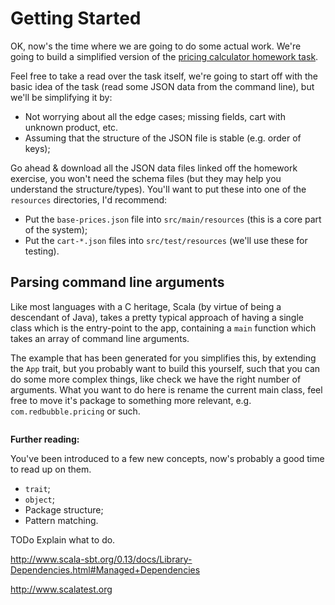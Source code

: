 # Getting Started

OK, now's the time where we are going to do some actual work. We're going to build a simplified version of the [pricing calculator homework task](http://take-home-test.herokuapp.com/new-product-engineer).

Feel free to take a read over the task itself, we're going to start off with the basic idea of the task (read some JSON data from the command line), but we'll be simplifying it by:

* Not worrying about all the edge cases; missing fields, cart with unknown product, etc.
* Assuming that the structure of the JSON file is stable (e.g. order of keys);

Go ahead & download all the JSON data files linked off the homework exercise, you won't need the schema files (but they may help you understand the structure/types). You'll want to put these into one of the `resources` directories, I'd recommend:

* Put the `base-prices.json` file into `src/main/resources` (this is a core part of the system);
* Put the `cart-*.json` files into `src/test/resources` (we'll use these for testing).

## Parsing command line arguments

Like most languages with a C heritage, Scala (by virtue of being a descendant of Java), takes a pretty typical approach of having a single class which is the entry-point to the app, containing a `main` function which takes an array of command line arguments.

The example that has been generated for you simplifies this, by extending the `App` trait, but you probably want to build this yourself, such that you can do some more complex things, like check we have the right number of arguments. What you want to do here is rename the current main class, feel free to move it's package to something more relevant, e.g. `com.redbubble.pricing` or such.

```scala

```



**Further reading:**

You've been introduced to a few new concepts, now's probably a good time to read up on them.

* `trait`;
* `object`;
* Package structure;
* Pattern matching.




TODo Explain what to do.

http://www.scala-sbt.org/0.13/docs/Library-Dependencies.html#Managed+Dependencies


http://www.scalatest.org